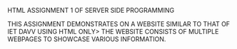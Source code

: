 HTML ASSIGNMENT 1 OF SERVER SIDE PROGRAMMING

THIS ASSIGNMENT DEMONSTRATES ON A WEBSITE SIMILAR TO THAT OF IET DAVV USING HTML ONLY> THE WEBSITE CONSISTS OF MULTIPLE WEBPAGES TO SHOWCASE VARIOUS INFORMATION.
